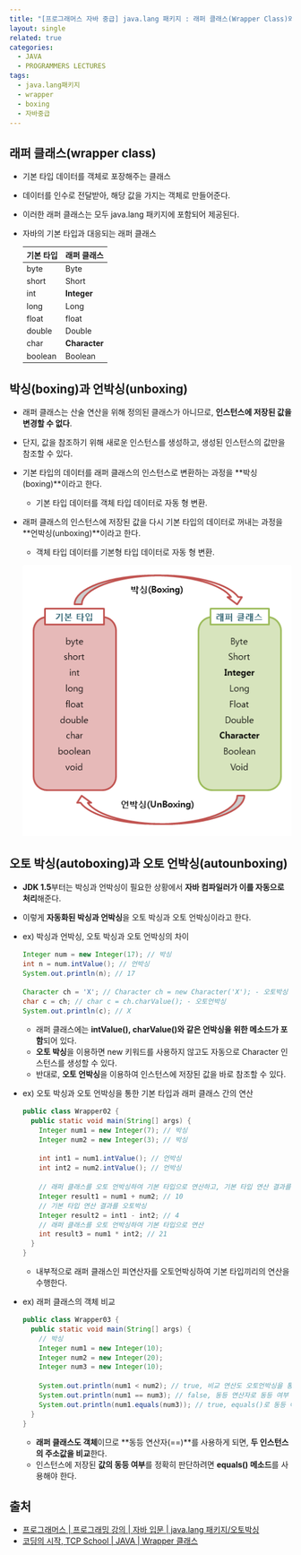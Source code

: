```yaml
---
title: "[프로그래머스 자바 중급] java.lang 패키지 : 래퍼 클래스(Wrapper Class)와 Boxing"
layout: single
related: true
categories:
  - JAVA
  - PROGRAMMERS LECTURES
tags:
  - java.lang패키지
  - wrapper
  - boxing
  - 자바중급
---
```


## 래퍼 클래스(wrapper class)
- 기본 타입 데이터를 객체로 포장해주는 클래스
- 데이터를 인수로 전달받아, 해당 값을 가지는 객체로 만들어준다.
- 이러한 래퍼 클래스는 모두 java.lang 패키지에 포함되어 제공된다.

- 자바의 기본 타입과 대응되는 래퍼 클래스

  | 기본 타입 | 래퍼 클래스 |
  |:----------|:----------|
  | byte | Byte |
  | short | Short |
  | int | **Integer** |
  | long | Long |
  | float | float |
  | double | Double |
  | char | **Character** |
  | boolean | Boolean |
  
## 박싱(boxing)과 언박싱(unboxing)
- 래퍼 클래스는 산술 연산을 위해 정의된 클래스가 아니므로, **인스턴스에 저장된 값을 변경할 수 없다**.
- 단지, 값을 참조하기 위해 새로운 인스턴스를 생성하고, 생성된 인스턴스의 값만을 참조할 수 있다.
- 기본 타입의 데이터를 래퍼 클래스의 인스턴스로 변환하는 과정을 **박싱(boxing)**이라고 한다.
  - 기본 타입 데이터를 객체 타입 데이터로 자동 형 변환.
- 래퍼 클래스의 인스턴스에 저장된 값을 다시 기본 타입의 데이터로 꺼내는 과정을 **언박싱(unboxing)**이라고 한다.
  - 객체 타입 데이터를 기본형 타입 데이터로 자동 형 변환.

  ![박싱과 언박싱](/assets/images/java/boxing_unboxing.png)
  
## 오토 박싱(autoboxing)과 오토 언박싱(autounboxing)
- **JDK 1.5**부터는 박싱과 언박싱이 필요한 상황에서 **자바 컴파일러가 이를 자동으로 처리**해준다.
- 이렇게 **자동화된 박싱과 언박싱**을 오토 박싱과 오토 언박싱이라고 한다.

- ex) 박싱과 언박싱, 오토 박싱과 오토 언박싱의 차이

  ```java
  Integer num = new Integer(17); // 박싱
  int n = num.intValue(); // 언박싱
  System.out.println(n); // 17
  
  Character ch = 'X'; // Character ch = new Character('X'); - 오토박싱
  char c = ch; // char c = ch.charValue(); - 오토언박싱
  System.out.println(c); // X
  ```
  - 래퍼 클래스에는 **intValue(), charValue()와 같은 언박싱을 위한 메소드가 포함**되어 있다.
  - **오토 박싱**을 이용하면 new 키워드를 사용하지 않고도 자동으로 Character 인스턴스를 생성할 수 있다.
  - 반대로, **오토 언박싱**을 이용하여 인스턴스에 저장된 값을 바로 참조할 수 있다.
  
- ex) 오토 박싱과 오토 언박싱을 통한 기본 타입과 래퍼 클래스 간의 연산

  ```java
  public class Wrapper02 {
    public static void main(String[] args) {
      Integer num1 = new Integer(7); // 박싱
      Integer num2 = new Integer(3); // 박싱
      
      int int1 = num1.intValue(); // 언박싱
      int int2 = num2.intValue(); // 언박싱
      
      // 래퍼 클래스를 오토 언박싱하여 기본 타입으로 연산하고, 기본 타입 연산 결과를 오토 박싱
      Integer result1 = num1 + num2; // 10
      // 기본 타입 연산 결과를 오토박싱
      Integer result2 = int1 - int2; // 4
      // 래퍼 클래스를 오토 언박싱하여 기본 타입으로 연산
      int result3 = num1 * int2; // 21
    }
  }
  ```
  - 내부적으로 래퍼 클래스인 피연산자를 오토언박싱하여 기본 타입끼리의 연산을 수행한다.
  
- ex) 래퍼 클래스의 객체 비교

  ```java
  public class Wrapper03 {
    public static void main(String[] args) {
      // 박싱
      Integer num1 = new Integer(10);
      Integer num2 = new Integer(20);
      Integer num3 = new Integer(10);
      
      System.out.println(num1 < num2); // true, 비교 연산도 오토언박싱을 통해 가능
      System.out.println(num1 == num3); // false, 동등 연산자로 동등 여부 판단 X
      System.out.println(num1.equals(num3)); // true, equals()로 동등 여부 판단
    }
  }
  ```
  - **래퍼 클래스도 객체**이므로 **동등 연산자(==)**를 사용하게 되면, **두 인스턴스의 주소값을 비교**한다.
  - 인스턴스에 저장된 **값의 동등 여부**를 정확히 판단하려면 **equals() 메소드**를 사용해야 한다.

## 출처
- [프로그래머스 \| 프로그래밍 강의 \| 자바 입문 \| java.lang 패키지/오토박싱](https://programmers.co.kr/learn/courses/9/lessons/251)
- [코딩의 시작, TCP School \| JAVA \| Wrapper 클래스](https://www.tcpschool.com/java/java_api_wrapper)
